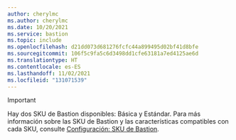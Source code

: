 ```yaml
---
author: cherylmc
ms.author: cherylmc
ms.date: 10/20/2021
ms.service: bastion
ms.topic: include
ms.openlocfilehash: d21dd073d681276fcfc44a899495d02bf41d8bfe
ms.sourcegitcommit: 106f5c9fa5c6d3498dd1cfe63181a7ed4125ae6d
ms.translationtype: HT
ms.contentlocale: es-ES
ms.lasthandoff: 11/02/2021
ms.locfileid: "131071539"
---
```

> [!IMPORTANT]
> Hay dos SKU de Bastion disponibles: Básica y Estándar. Para más información sobre las SKU de Bastion y las características compatibles con cada SKU, consulte [Configuración: SKU de Bastion](../articles/bastion/configuration-settings.md#skus).
>
